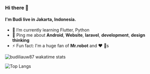 ### Hi there 👋

#### I'm Budi live in Jakarta, Indonesia.

- 🌱 I’m currently learning Flutter, Python
- 💬 Ping me about **Android**, **Website**, **laravel**, **development**, **design thinking**
- ⚡️ Fun fact: I'm a huge fan of **Mr.robot** and :heart: :dog:s


![budiliauw87 wakatime stats](https://github-readme-stats.vercel.app/api/wakatime?username=budiliauw87&hide_border=true&layout=compact)

![Top Langs](https://github-readme-stats.vercel.app/api/top-langs/?username=budiliauw87&hide_border=true&layout=compact)


